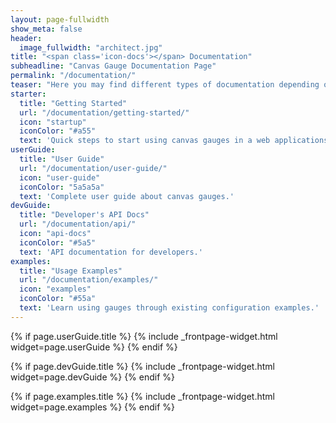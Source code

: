 ```yaml
---
layout: page-fullwidth
show_meta: false
header:
  image_fullwidth: "architect.jpg"
title: "<span class='icon-docs'></span> Documentation"
subheadline: "Canvas Gauge Documentation Page"
permalink: "/documentation/"
teaser: "Here you may find different types of documentation depending on your needs:"
starter:
  title: "Getting Started"
  url: "/documentation/getting-started/"
  icon: "startup"
  iconColor: "#a55"
  text: 'Quick steps to start using canvas gauges in a web applications.'
userGuide:
  title: "User Guide"
  url: "/documentation/user-guide/"
  icon: "user-guide"
  iconColor: "5a5a5a"
  text: 'Complete user guide about canvas gauges.'
devGuide:
  title: "Developer's API Docs"
  url: "/documentation/api/"
  icon: "api-docs"
  iconColor: "#5a5"
  text: 'API documentation for developers.'
examples:
  title: "Usage Examples"
  url: "/documentation/examples/"
  icon: "examples"
  iconColor: "#55a"
  text: 'Learn using gauges through existing configuration examples.'
---
```


<!--{% if page.starter.title %}-->
<!--{% include _frontpage-widget.html widget=page.starter %}-->
<!--{% endif %}-->

{% if page.userGuide.title %}
{% include _frontpage-widget.html widget=page.userGuide %}
{% endif %}

{% if page.devGuide.title %}
{% include _frontpage-widget.html widget=page.devGuide %}
{% endif %}

{% if page.examples.title %}
{% include _frontpage-widget.html widget=page.examples %}
{% endif %}
